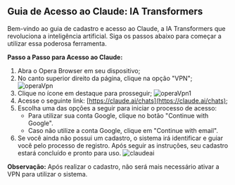 ## Guia de Acesso ao Claude: IA Transformers

Bem-vindo ao guia de cadastro e acesso ao Claude, a IA Transformers que revoluciona a inteligência artificial. Siga os passos abaixo para começar a utilizar essa poderosa ferramenta.

**Passo a Passo para Acesso ao Claude:**

1. Abra o Opera Browser em seu dispositivo;
2. No canto superior direito da página, clique na opção "VPN";
    ![operaVpn](https://github.com/ibritocorp/prompts/blob/master/Manuais%20e%20Tutoriais/ClaudeAI/operaVpn.jpg)
3. Clique no ícone em destaque para prosseguir;
    ![operaVpn1](https://github.com/ibritocorp/prompts/blob/master/Manuais%20e%20Tutoriais/ClaudeAI/operaVpn1.jpg)
4. Acesse o seguinte link: [https://claude.ai/chats](https://claude.ai/chats);
5. Escolha uma das opções a seguir para iniciar o processo de acesso:
   - Para utilizar sua conta Google, clique no botão "Continue with Google".
   - Caso não utilize a conta Google, clique em "Continue with email".
6. Se você ainda não possui um cadastro, o sistema irá identificar e guiar você pelo processo de registro. Após seguir as instruções, seu cadastro estará concluído e pronto para uso.
    ![claudeai](https://github.com/ibritocorp/prompts/blob/master/Manuais%20e%20Tutoriais/ClaudeAI/claudeai.jpg)

**Observação:** Após realizar o cadastro, não será mais necessário ativar a VPN para utilizar o sistema.
